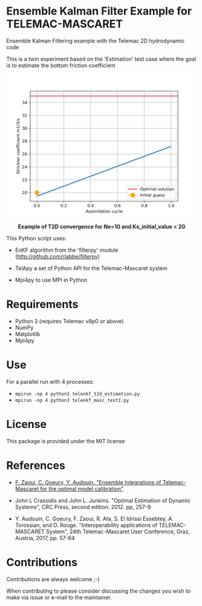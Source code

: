 Ensemble Kalman Filter Example for TELEMAC-MASCARET
===================================================

Ensemble Kalman Filtering example with the Telemac 2D hydrodynamic code

This is a twin experiment based on the 'Estimation' test case where the goal
    is to estimate the bottom friction coefficient

<p align="center">
  <img src="./doc/enk.gif" width="800"/>
</p>
<p align="center">
   <b>Example of T2D convergence for Ne=10 and Ks_initial_value = 20</b>
</p>

This Python script uses:
* EnKF algorithm from the 'filterpy' module (http://github.com/rlabbe/filterpy)

* TelApy a set of Python API for the Telemac-Mascaret system

* Mpi4py to use MPI in Python

Requirements
============

- Python 3 (requires Telemac v8p0 or above)
- NumPy
- Matplotlib
- Mpi4py

Use
===

For a parallel run with 4 processes:
- `mpirun -np 4 python3 telenkf_t2d_estimation.py`
- `mpirun -np 4 python3 telenkf_masc_test1.py`

License
=======

This package is provided under the MIT license

References
==========

- [F. Zaoui, C. Goeury, Y. Audouin. "Ensemble Integrations of Telemac-Mascaret for the optimal model calibration"](https://hal.archives-ouvertes.fr/hal-01908756)

- John L Crassidis and John L. Junkins. "Optimal Estimation of
Dynamic Systems", CRC Press, second edition. 2012. pp, 257-9

- Y. Audouin, C. Goeury, F. Zaoui, R. Ata, S. El Idrissi Essebtey,
A. Torossian, and D. Rouge. "Interoperability applications of
TELEMAC-MASCARET System", 24th Telemac-Mascaret User Conference,
Graz, Austria, 2017, pp. 57-64

Contributions
=============

Contributions are always welcome ;-)

When contributing to please consider discussing the changes you wish to make via issue or e-mail to the maintainer.
